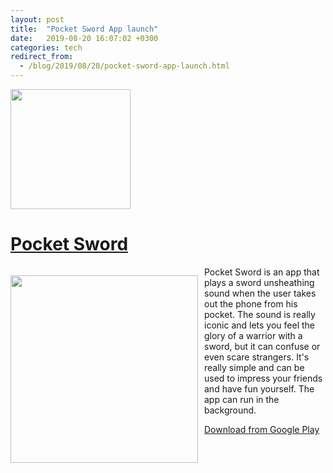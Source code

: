 ```yaml
---
layout: post
title:  "Pocket Sword App launch"
date:   2019-08-20 16:07:02 +0300
categories: tech
redirect_from:
  - /blog/2019/08/20/pocket-sword-app-launch.html
---
```



<img src="{{site.baseurl}}/assets/img/ps_icon.png" width="192">
<h1><a href="https://play.google.com/store/apps/details?id=ru.ivanludvig.sword" target="_blank">Pocket Sword</a></h1>

<div>
 <p style="float: left;">
<img src="{{site.baseurl}}/assets/img/ps_screenshot.jpg" width="300" style="margin-right:10px;">
</p>
<p>
Pocket Sword is an app that plays a sword unsheathing sound when the user takes out the phone from his pocket. The sound is really iconic and lets you feel the glory of a warrior with a sword, but it can confuse or even scare strangers. It's really simple and can be used to impress your friends and have fun yourself.
The app can run in the background.
</p>
</div>



[Download from Google Play](https://play.google.com/store/apps/details?id=ru.ivanludvig.sword)


